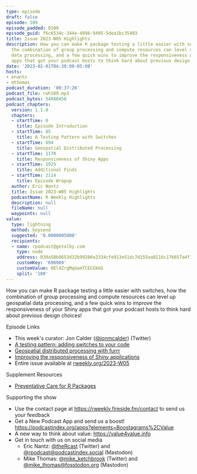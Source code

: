 ```yaml
---
type: episode
draft: false
episode: 109
episode_padded: 0109
episode_guid: f6c6534c-344e-4996-9495-5dea1bc35403
title: Issue 2023-W05 Highlights
description: How you can make R package testing a little easier with switches, how
  the combination of group processing and compute resources can level up geospatial
  data processing, and a few quick wins to improve the responsiveness of your Shiny
  apps that got your podcast hosts to think hard about previous design choices!
date: '2023-02-01T04:30:00-05:00'
hosts:
- enantz
- mthomas
podcast_duration: '00:37:26'
podcast_file: rwh109.mp3
podcast_bytes: 54080456
podcast_chapters:
  version: 1.1.0
  chapters:
  - startTime: 0
    title: Episode Introduction
  - startTime: 85
    title: A Testing Pattern with Switches
  - startTime: 694
    title: Geospatial Distributed Processing
  - startTime: 1170
    title: Responsiveness of Shiny Apps
  - startTime: 1925
    title: Additional Finds
  - startTime: 2114
    title: Episode Wrapup
  author: Eric Nantz
  title: Issue 2023-W05 Highlights
  podcastName: R Weekly Highlights
  description: null
  fileName: null
  waypoints: null
value:
  type: lightning
  method: keysend
  suggested: '0.0000005000'
  recipients:
  - name: rpodcast@getalby.com
    type: node
    address: 030a58b8653d32b99200a2334cfe913e51dc7d155aa0116c176657a4f1722677a3
    customKey: '696969'
    customValue: 0El4ZrgMqGemTCECGkUG
    split: '100'
---
```

How you can make R package testing a little easier with switches, how
the combination of group processing and compute resources can level up
geospatial data processing, and a few quick wins to improve the
responsiveness of your Shiny apps that got your podcast hosts to think
hard about previous design choices!

Episode Links

-   This week's curator: Jon Calder
    (<a href="https://twitter.com/jonmcalder" rel="nofollow">@jonmcalder</a>)
    (Twitter)
-   <a
    href="https://blog.r-hub.io/2023/01/23/code-switch-escape-hatch-test/"
    rel="nofollow">A testing pattern: adding switches to your code</a>
-   <a
    href="https://posit.co/blog/geospatial-distributed-processing-with-furrr/"
    rel="nofollow">Geospatial distributed processing with furrr</a>
-   <a
    href="https://www.jumpingrivers.com/blog/improving-responsiveness-shiny-applications/"
    rel="nofollow">Improving the responsiveness of Shiny applications</a>
-   Entire issue available at
    <a href="https://rweekly.org/2023-W05.html"
    rel="nofollow">rweekly.org/2023-W05</a>

Supplement Resources

-   <a
    href="https://indrajeetpatil.github.io/preventive-r-package-care/#/preventive-care-for-r-packages"
    rel="nofollow">Preventative Care for R Packages</a>

Supporting the show

-   Use the contact page at
    <a href="https://rweekly.fireside.fm/contact"
    rel="nofollow">https://rweekly.fireside.fm/contact</a> to send us
    your feedback
-   Get a New Podcast App and send us a boost!
    <a href="https://podcastindex.org/apps?elements=Boostagrams%2CValue"
    rel="nofollow">https://podcastindex.org/apps?elements=Boostagrams%2CValue</a>
-   A new way to think about value: <a href="https://value4value.info"
    rel="nofollow">https://value4value.info</a>
-   Get in touch with us on social media
    -   Eric Nantz:
        <a href="https://twitter.com/theRcast" rel="nofollow">@theRcast</a>
        (Twitter) and <a href="https://podcastindex.social/@rpodcast"
        rel="nofollow">@rpodcast@podcastindex.social</a> (Mastodon)
    -   Mike Thomas: <a href="https://twitter.com/mike_ketchbrook"
        rel="nofollow">@mike_ketchbrook</a> (Twitter) and
        <a href="https://fosstodon.org/@mike_thomas"
        rel="nofollow">@mike_thomas@fosstodon.org</a> (Mastodon)
